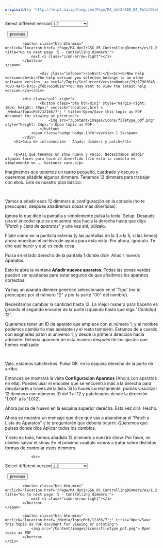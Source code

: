 ```yaml
---
originalUrl: 'http://help2.malighting.com/Page/MA_dot2/GSG_04_PatchDimmers/es/1.2'
---
```


<div class="topic-navigation">

<div class="pull-right">
	<span class="pull-left">


<div class="pull-left">
<form action="/Topic/SetCurrentVersionNumber" class="form-inline" id="frmTagSelector" method="post">	<span class="form-mini">
		<div class="input-prepend"><span class="add-on">Select different version</span><select autocomplete="off" id="versionNumberId" name="versionNumberId" onchange="$(this).closest('#frmTagSelector').submit();" style="width: 120px;"><option value="">- latest -</option>
<option value="3">1.1</option>
<option selected="selected" value="7">1.2</option>
<option value="12">1.3</option>
<option value="16">1.5</option>
<option value="29">1.9</option>
</select></div>
		<input data-val="true" data-val-number="The field Int32 must be a number." data-val-required="The Int32 field is required." id="ProductId" name="ProductId" type="hidden" value="7">
		<input id="CurrentGuid" name="CurrentGuid" type="hidden" value="1798f645-7683-4a7b-b7cc-2feb7665d01a">
	</span>
</form></div>&nbsp;	</span>
	<span class="pull-right" style="white-space: nowrap;">
			<button class="btn btn-mini" onclick="location.href='/Page/MA_dot2/GSG_03_CreateNewShow/es/1.2'; " title="Go to previous page '3 - Create a new empty show'">
				<i class="icon-arrow-left"></i> previous
			</button>

			<button class="btn btn-mini" onclick="location.href='/Page/MA_dot2/GSG_05_ControllingDimmers/es/1.2';" title="Go to next page '5 - Controlling dimmers'">
				next <i class="icon-arrow-right"></i> 
			</button>
	</span>
</div>
<div class="clear-fix" style="margin-bottom: 10px"></div>
</div>

					<div class="infobox"><b>Hint:</b><br><b>New help version</b><br>The help version you selected belongs to an older software version. <a href="/Topic/SetCurrentVersionNumber/29/1798f645-7683-4a7b-b7cc-2feb7665d01a">You may want to view the latest help version.</a></div>

			<div class="pull-right">
					<button class="btn btn-mini" style="margin-right: 10px; height: 30px;" onclick="location.href = '/Media/TopicPdf/12160/7'; " title="Open/Save this topic as PDF document for viewing or printing">
						<img src="/Content/images/icons/filetype_pdf.png" style="height: 24px;"> Open topic as PDF
					</button>
				<span class="badge badge-info">Version 1.2</span>
			</div>
		<h1>Guía de introducción - Añadir dimmers y patch</h1>


		<p>Así que tenemos un show nuevo y vacío. Necesitamos añadir algunas luces para hacerlo divertido (sin esto la consola es simplemente un …. bastante caro.</p>

<p>Imaginemos que tenemos un teatro pequeño, cuadrado y oscuro y queremos añadirle algunos dimmers. Tenemos 12 dimmers para trabajar con ellos. Este es nuestro plan básico:</p>

<p><br>
<span class="image_gray_border"><img alt="" src="/Media/Image/Dot2_GettingStarted_AddAndPatchDimmers_01_1-0.png"></span></p>

<p>Vamos a añadir esos 12 dimmers al configuración&nbsp;en la consola (no te preocupes, después añadiremos cosas más divertidas).&nbsp;</p>

<p>Ignora lo que dice la pantalla y simplemente pulsa la tecla&nbsp;&nbsp;<span class="hardkey">Setup </span>&nbsp;Después gira el encoder que se encuentra más hacia la derecha hasta que diga "<em>Patch y Lista de aparatos</em>" y una vez ahí, púlsalo.</p>

<p>Fíjate como en la pantalla externa (y las pantallas de la 3 a la 5, si las tienes) ahora muestran el archivo de ayuda para esta vista. Por ahora, ignóralo. Te diré qué hacer y qué es cada cosa.</p>

<p>Pulsa en el lado derecho de la pantalla 1 donde dice&nbsp; <span class="softkey">Añadir nuevos Aparatos</span>.&nbsp;</p>

<p>Esto te abre la ventana <strong>Añadir nuevos aparatos. </strong>Todas las zonas verdes pueden ser ajustadas para estar seguros de que añadimos los aparatos correctos.</p>

<p>Ya hay un aparato dimmer genérico seleccionado en el 'Tipo' (no te preocupes por el número "2" y por la parte "00" del nombre).</p>

<p>Necesitamos cambiar la cantidad hasta 12. La mejor manera para hacerlo es girando el segundo encoder de la parte izquierda hasta que diga "<em>Cantidad 12</em>".</p>

<p>Queremos tener un ID de aparato que empiece con el número 1, y el nombre podemos cambiarlo más adelante (y el resto también). Estamos de a cuerdo con asignarles patch al universo 1, y desde la primera dirección hacia adelante. Debería aparecer de esta manera después de los ajustes que hemos realizado:</p>

<p><br>
<span class="image_gray_border"><img alt="" src="/Media/Image/Dot2_GettingStarted_AddAndPatchDimmers_02_1-1-3.png"></span></p>

<p>Vale, estamos satisfechos. Pulsa OK &nbsp;en la esquina derecha de la parte de arriba.&nbsp;</p>

<p>Entonces se mostrará la vista <strong>Configuración&nbsp;Aparatos</strong> (Ahora con aparatos en ella). Puedes usar el encoder que se encuentra más a la derecha para desplazarte a través de la lista. Si lo haces correctamente, podrás visualizar 12 dimmers con números ID del 1 al 12 y patcheados desde la dirección '1.001' a la '1.012'.</p>

<p>Ahora pulsa de Nuevo en la esquina superior derecha. Esta vez dirá&nbsp; <span class="softkey">Hecho</span>.</p>

<p>Ahora se muestra un mensaje que dice que vas a abandonar el “Patch y Lista de Aparatos” y te preguntarán que debería ocurrir. Queremos que pulses donde dice <span class="softkey">Aplicar todos los cambios</span>.</p>

<p>Y esto es todo, hemos añadido 12 dimmers a nuestro show. Por favor, no olvides salvar el show. En el próximo capítulo vamos a tratar sobre distintas formas de controlar estos dimmers.&nbsp;</p>


				<br>
<div class="topic-navigation">

<div class="pull-right">
	<span class="pull-left">


<div class="pull-left">
<form action="/Topic/SetCurrentVersionNumber" class="form-inline" id="frmTagSelector" method="post">	<span class="form-mini">
		<div class="input-prepend"><span class="add-on">Select different version</span><select autocomplete="off" id="versionNumberId" name="versionNumberId" onchange="$(this).closest('#frmTagSelector').submit();" style="width: 120px;"><option value="">- latest -</option>
<option value="3">1.1</option>
<option selected="selected" value="7">1.2</option>
<option value="12">1.3</option>
<option value="16">1.5</option>
<option value="29">1.9</option>
</select></div>
		<input data-val="true" data-val-number="The field Int32 must be a number." data-val-required="The Int32 field is required." id="ProductId" name="ProductId" type="hidden" value="7">
		<input id="CurrentGuid" name="CurrentGuid" type="hidden" value="1798f645-7683-4a7b-b7cc-2feb7665d01a">
	</span>
</form></div>&nbsp;	</span>
	<span class="pull-right" style="white-space: nowrap;">
			<button class="btn btn-mini" onclick="location.href='/Page/MA_dot2/GSG_03_CreateNewShow/es/1.2'; " title="Go to previous page '3 - Create a new empty show'">
				<i class="icon-arrow-left"></i> previous
			</button>

			<button class="btn btn-mini" onclick="location.href='/Page/MA_dot2/GSG_05_ControllingDimmers/es/1.2';" title="Go to next page '5 - Controlling dimmers'">
				next <i class="icon-arrow-right"></i> 
			</button>
	</span>
</div>
	<div class="clear-fix"></div>
	<div class="pull-right">
	
			<button class="btn btn-mini" onclick="location.href='/Media/TopicPdf/12160/7';" title="Open/Save this topic as PDF document for viewing or printing">
				<img src="/Content/images/icons/filetype_pdf.png"> Open topic as PDF
			</button>
	</div>
<div class="clear-fix" style="margin-bottom: 10px"></div>
</div>

	
